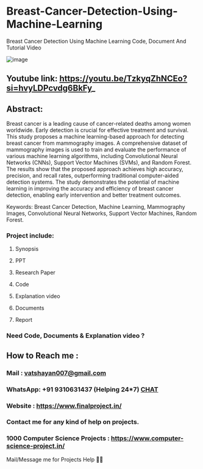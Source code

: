 # Breast-Cancer-Detection-Using-Machine-Learning
Breast Cancer Detection Using Machine Learning Code, Document And Tutorial Video

![image](https://github.com/user-attachments/assets/69201e5f-054f-45c8-b6da-8f82630658a4)

## Youtube link: https://youtu.be/TzkyqZhNCEo?si=hvyLDPcvdg6BkFy_

## Abstract:
Breast cancer is a leading cause of cancer-related deaths among women worldwide. Early detection is crucial for effective treatment and survival. This study proposes a machine learning-based approach for detecting breast cancer from mammography images. A comprehensive dataset of mammography images is used to train and evaluate the performance of various machine learning algorithms, including Convolutional Neural Networks (CNNs), Support Vector Machines (SVMs), and Random Forest. The results show that the proposed approach achieves high accuracy, precision, and recall rates, outperforming traditional computer-aided detection systems. The study demonstrates the potential of machine learning in improving the accuracy and efficiency of breast cancer detection, enabling early intervention and better treatment outcomes.

Keywords: Breast Cancer Detection, Machine Learning, Mammography Images, Convolutional Neural Networks, Support Vector Machines, Random Forest.

### Project include: 

1. Synopsis

2. PPT

3. Research Paper


4. Code

5. Explanation video

6. Documents

7. Report


### Need Code, Documents & Explanation video ? 

## How to Reach me :

### Mail : vatshayan007@gmail.com 

### WhatsApp: +91 9310631437 (Helping 24*7) **[CHAT](https://wa.me/message/CHWN2AHCPMAZK1)** 

### Website : https://www.finalproject.in/

### Contact me for any kind of help on projects.
### 1000 Computer Science Projects : https://www.computer-science-project.in/


Mail/Message me for Projects Help 🙏🏻

